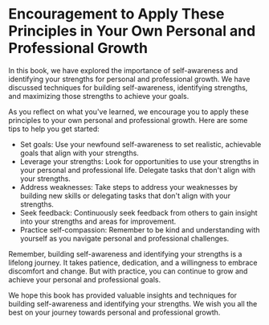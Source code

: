 Encouragement to Apply These Principles in Your Own Personal and Professional Growth
================================================================================================

In this book, we have explored the importance of self-awareness and identifying your strengths for personal and professional growth. We have discussed techniques for building self-awareness, identifying strengths, and maximizing those strengths to achieve your goals.

As you reflect on what you've learned, we encourage you to apply these principles to your own personal and professional growth. Here are some tips to help you get started:

* Set goals: Use your newfound self-awareness to set realistic, achievable goals that align with your strengths.
* Leverage your strengths: Look for opportunities to use your strengths in your personal and professional life. Delegate tasks that don't align with your strengths.
* Address weaknesses: Take steps to address your weaknesses by building new skills or delegating tasks that don't align with your strengths.
* Seek feedback: Continuously seek feedback from others to gain insight into your strengths and areas for improvement.
* Practice self-compassion: Remember to be kind and understanding with yourself as you navigate personal and professional challenges.

Remember, building self-awareness and identifying your strengths is a lifelong journey. It takes patience, dedication, and a willingness to embrace discomfort and change. But with practice, you can continue to grow and achieve your personal and professional goals.

We hope this book has provided valuable insights and techniques for building self-awareness and identifying your strengths. We wish you all the best on your journey towards personal and professional growth.
